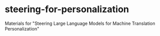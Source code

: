 # steering-for-personalization
Materials for "Steering Large Language Models for Machine Translation Personalization"
